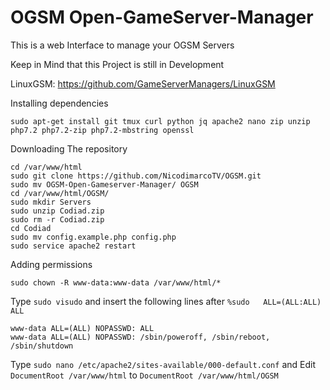 # OGSM Open-GameServer-Manager
This is a web Interface to manage your OGSM Servers

Keep in Mind that this Project is still in Development

LinuxGSM: https://github.com/GameServerManagers/LinuxGSM

Installing dependencies

```
sudo apt-get install git tmux curl python jq apache2 nano zip unzip php7.2 php7.2-zip php7.2-mbstring openssl
```
Downloading The repository

```
cd /var/www/html
sudo git clone https://github.com/NicodimarcoTV/OGSM.git
sudo mv OGSM-Open-Gameserver-Manager/ OGSM
cd /var/www/html/OGSM/
sudo mkdir Servers
sudo unzip Codiad.zip
sudo rm -r Codiad.zip
cd Codiad
sudo mv config.example.php config.php
sudo service apache2 restart
```
Adding permissions

```
sudo chown -R www-data:www-data /var/www/html/*
```
Type ``` sudo visudo ``` and insert the following lines after ``` %sudo   ALL=(ALL:ALL) ALL ```

```
www-data ALL=(ALL) NOPASSWD: ALL
www-data ALL=(ALL) NOPASSWD: /sbin/poweroff, /sbin/reboot, /sbin/shutdown
```

Type ``` sudo nano /etc/apache2/sites-available/000-default.conf ``` and Edit ``` DocumentRoot /var/www/html ``` to ``` DocumentRoot /var/www/html/OGSM ```

